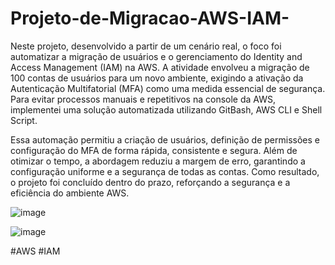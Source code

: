 # Projeto-de-Migracao-AWS-IAM-
Neste projeto, desenvolvido a partir de um cenário real, o foco foi automatizar a migração de usuários e o gerenciamento do Identity and Access Management (IAM) na AWS. A atividade envolveu a migração de 100 contas de usuários para um novo ambiente, exigindo a ativação da Autenticação Multifatorial (MFA) como uma medida essencial de segurança. Para evitar processos manuais e repetitivos na console da AWS, implementei uma solução automatizada utilizando GitBash, AWS CLI e Shell Script.

Essa automação permitiu a criação de usuários, definição de permissões e configuração do MFA de forma rápida, consistente e segura. Além de otimizar o tempo, a abordagem reduziu a margem de erro, garantindo a configuração uniforme e a segurança de todas as contas. Como resultado, o projeto foi concluído dentro do prazo, reforçando a segurança e a eficiência do ambiente AWS.

![image](https://github.com/user-attachments/assets/e7bc416d-f7d3-460c-87a3-aecec4cecfc1)

![image](https://github.com/user-attachments/assets/ab82a994-0122-4c88-9a17-43f331802f02)

#AWS #IAM
